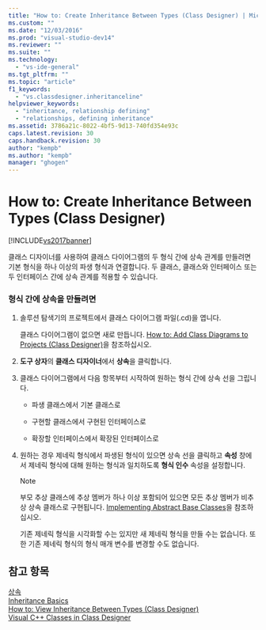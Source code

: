 ```yaml
---
title: "How to: Create Inheritance Between Types (Class Designer) | Microsoft Docs"
ms.custom: ""
ms.date: "12/03/2016"
ms.prod: "visual-studio-dev14"
ms.reviewer: ""
ms.suite: ""
ms.technology: 
  - "vs-ide-general"
ms.tgt_pltfrm: ""
ms.topic: "article"
f1_keywords: 
  - "vs.classdesigner.inheritanceline"
helpviewer_keywords: 
  - "inheritance, relationship defining"
  - "relationships, defining inheritance"
ms.assetid: 3786a21c-8022-4bf5-9d13-740fd354e93c
caps.latest.revision: 30
caps.handback.revision: 30
author: "kempb"
ms.author: "kempb"
manager: "ghogen"
---
```

# How to: Create Inheritance Between Types (Class Designer)
[!INCLUDE[vs2017banner](../code-quality/includes/vs2017banner.md)]

클래스 디자이너를 사용하여 클래스 다이어그램의 두 형식 간에 상속 관계를 만들려면 기본 형식을 하나 이상의 파생 형식과 연결합니다.  두 클래스, 클래스와 인터페이스 또는 두 인터페이스 간에 상속 관계를 적용할 수 있습니다.  
  
### 형식 간에 상속을 만들려면  
  
1.  솔루션 탐색기의 프로젝트에서 클래스 다이어그램 파일\(.cd\)을 엽니다.  
  
     클래스 다이어그램이 없으면 새로 만듭니다.  [How to: Add Class Diagrams to Projects \(Class Designer\)](../ide/how-to-add-class-diagrams-to-projects-class-designer.md)을 참조하십시오.  
  
2.  **도구 상자**의 **클래스 디자이너**에서 **상속**을 클릭합니다.  
  
3.  클래스 다이어그램에서 다음 항목부터 시작하여 원하는 형식 간에 상속 선을 그립니다.  
  
    -   파생 클래스에서 기본 클래스로  
  
    -   구현할 클래스에서 구현된 인터페이스로  
  
    -   확장할 인터페이스에서 확장된 인터페이스로  
  
4.  원하는 경우 제네릭 형식에서 파생된 형식이 있으면 상속 선을 클릭하고  **속성** 창에서 제네릭 형식에 대해 원하는 형식과 일치하도록 **형식 인수** 속성을 설정합니다.  
  
    > [!NOTE]
    >  부모 추상 클래스에 추상 멤버가 하나 이상 포함되어 있으면 모든 추상 멤버가 비추상 상속 클래스로 구현됩니다.  [Implementing Abstract Base Classes](../ide/refactoring-classes-and-types-class-designer.md#ImplementingAbstractBaseClasses)을 참조하십시오.  
    >   
    >  기존 제네릭 형식을 시각화할 수는 있지만 새 제네릭 형식을 만들 수는 없습니다.  또한 기존 제네릭 형식의 형식 매개 변수를 변경할 수도 없습니다.  
  
## 참고 항목  
 [상속](/dotnet/csharp/programming-guide/classes-and-structs/inheritance)   
 [Inheritance Basics](/dotnet/visual-basic/programming-guide/language-features/objects-and-classes/inheritance-basics)   
 [How to: View Inheritance Between Types \(Class Designer\)](../ide/how-to-view-inheritance-between-types-class-designer.md)   
 [Visual C\+\+ Classes in Class Designer](../ide/visual-cpp-classes-in-class-designer.md)